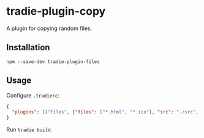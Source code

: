 # tradie-plugin-copy

A plugin for copying random files.

## Installation

    npm --save-dev tradie-plugin-files

## Usage

Configure `.tradierc`:

```json
{
  "plugins": [["files", {"files": ["*.html", "*.ico"], "src": "./src", "dest": "./dist"}]]
}
```

Run `tradie build`.